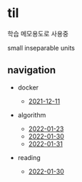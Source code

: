 # til

학습 메모용도로 사용중

small inseparable units

## navigation

* docker
  * [2021-12-11](./learns/2021-12-11.md)
  
* algorithm
  * [2022-01-23](./learns/2022-01-23.md)
  * [2022-01-30](./learns/2022-01-30.md)
  * [2022-01-31](./learns/2022-01-31.md)
  
* reading
  * [2022-01-30](./learns/2022-01-30.md)